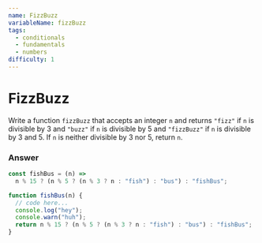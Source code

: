 ```yaml
---
name: FizzBuzz
variableName: fizzBuzz
tags:
  - conditionals
  - fundamentals
  - numbers
difficulty: 1
---
```


# FizzBuzz

Write a function `fizzBuzz` that accepts an integer `n` and returns `"fizz"` if `n` is divisible by 3 and `"buzz"` if `n` is divisible by 5 and `"fizzBuzz"` if `n` is divisible by 3 and 5. If `n` is neither divisible by 3 nor 5, return `n`.

### Answer

```javascript
const fishBus = (n) =>
  n % 15 ? (n % 5 ? (n % 3 ? n : "fish") : "bus") : "fishBus";
```

```javascript
function fishBus(n) {
  // code here...
  console.log("hey");
  console.warn("huh");
  return n % 15 ? (n % 5 ? (n % 3 ? n : "fish") : "bus") : "fishBus";
}
```
